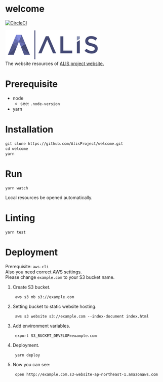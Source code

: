 # welcome
[![CircleCI](https://circleci.com/gh/AlisProject/welcome.svg?style=svg)](https://circleci.com/gh/AlisProject/welcome)

[![ALIS](./src/img/logo.png)](https://alismedia.jp)  
The website resources of [ALIS project website.](https://alismedia.jp)

# Prerequisite 
- node
    - see: `.node-version`
- yarn

# Installation

    git clone https://github.com/AlisProject/welcome.git
    cd welcome
    yarn

# Run

    yarn watch
    
Local resources be opened automatically.

# Linting

    yarn test

# Deployment
Prerequisite: `aws-cli`  
Also you need correct AWS settings.  
Please change `example.com` to your S3 bucket name.

1. Create S3 bucket.
    
        aws s3 mb s3://example.com
    
1. Setting bucket to static website hosting.

        aws s3 website s3://example.com --index-document index.html
        
1. Add environment variables.

        export S3_BUCKET_DEVELOP=example.com
        
1. Deployment.

        yarn deploy

1. Now you can see: 
    
        open http://example.com.s3-website-ap-northeast-1.amazonaws.com 
